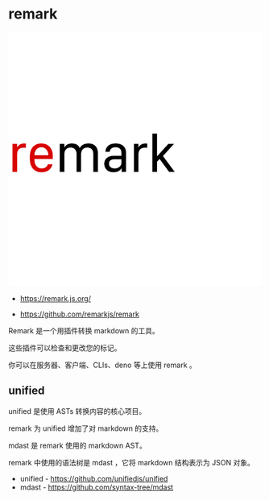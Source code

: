 # remark

![remark](https://raw.githubusercontent.com/remarkjs/remark/1f338e72/logo.svg?sanitize=true)

- <https://remark.js.org/>

- <https://github.com/remarkjs/remark>

Remark 是一个用插件转换 markdown 的工具。

这些插件可以检查和更改您的标记。

你可以在服务器、客户端、CLIs、deno 等上使用 remark 。

## unified

unified 是使用 ASTs 转换内容的核心项目。

remark 为 unified 增加了对 markdown 的支持。

mdast 是 remark 使用的 markdown AST。

remark 中使用的语法树是 mdast ，它将 markdown 结构表示为 JSON 对象。

- unified - <https://github.com/unifiedjs/unified>
- mdast - <https://github.com/syntax-tree/mdast>
